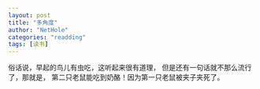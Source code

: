 ```yaml
---
layout: post
title: "多角度"
author: "NetHole"
categories: "readding"
tags: [读书]
---
```

俗话说，早起的鸟儿有虫吃，这听起来很有道理，
但是还有一句话就不那么流行了，那就是，
第二只老鼠能吃到奶酪！因为第一只老鼠被夹子夹死了。
